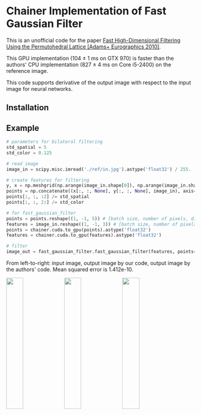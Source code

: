 # Chainer Implementation of Fast Gaussian Filter

This is an unofficial code for the paper [Fast High-Dimensional Filtering Using the Permutohedral Lattice \[Adams+ Eurographics 2010\]](https://graphics.stanford.edu/papers/permutohedral/).

This GPU implementation (104 &plusmn; 1 ms on GTX 970) is faster than the authors' CPU implementation (827 &plusmn; 4 ms on Core i5-2400) on the reference image.

This code supports derivative of the output image with respect to the input image for neural networks.

## Installation

## Example

```python
# parameters for bilateral filtering
std_spatial = 5
std_color = 0.125

# read image
image_in = scipy.misc.imread('./ref/in.jpg').astype('float32') / 255.

# create features for filtering
y, x = np.meshgrid(np.arange(image_in.shape[0]), np.arange(image_in.shape[1]), indexing='ij')
points = np.concatenate((x[:, :, None], y[:, :, None], image_in), axis=-1)
points[:, :, :2] /= std_spatial
points[:, :, 2:] /= std_color

# for fast_gaussian_filter
points = points.reshape((1, -1, 5)) # [batch size, number of pixels, dim of points]
features = image_in.reshape((1, -1, 3)) # [batch size, number of pixels, dim of image]
points = chainer.cuda.to_gpu(points).astype('float32')
features = chainer.cuda.to_gpu(features).astype('float32')

# filter
image_out = fast_gaussian_filter.fast_gaussian_filter(features, points=points)
```

From left-to-right: input image, output image by our code, output image by the authors' code. Mean squared error is 1.412e-10.
<p float="left">
    <img src ="https://raw.githubusercontent.com/hiroharu-kato/fast_gaussian_filter/master/ref/in.jpg" width="30%">
    <img src ="https://raw.githubusercontent.com/hiroharu-kato/fast_gaussian_filter/master/ref/out.jpg" width="30%">
    <img src ="https://raw.githubusercontent.com/hiroharu-kato/fast_gaussian_filter/master/ref/ref.jpg" width="30%">
</p>